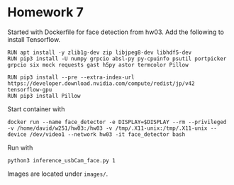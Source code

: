 # Homework 7

Started with Dockerfile for face detection from hw03.
Add the following to install Tensorflow.

```
RUN apt install -y zlib1g-dev zip libjpeg8-dev libhdf5-dev 
RUN pip3 install -U numpy grpcio absl-py py-cpuinfo psutil portpicker grpcio six mock requests gast h5py astor termcolor Pillow

RUN pip3 install --pre --extra-index-url https://developer.download.nvidia.com/compute/redist/jp/v42 tensorflow-gpu
RUN pip3 install Pillow
```
Start container with
```
docker run --name face_detector -e DISPLAY=$DISPLAY --rm --privileged -v /home/david/w251/hw03:/hw03 -v /tmp/.X11-unix:/tmp/.X11-unix --device /dev/video1 --network hw03 -it face_detector bash
```

Run with
```
python3 inference_usbCam_face.py 1
```

Images are located under `images/`.
